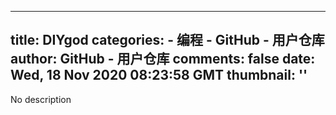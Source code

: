 
---
title: DIYgod
categories: 
    - 编程
    - GitHub - 用户仓库
author: GitHub - 用户仓库
comments: false
date: Wed, 18 Nov 2020 08:23:58 GMT
thumbnail: ''
---

<div>   
No description  
</div>
            